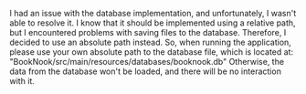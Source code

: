 I had an issue with the database implementation, and unfortunately, I wasn't able to resolve it.
I know that it should be implemented using a relative path, but I encountered problems with saving files to the database. Therefore, I decided to use an absolute path instead.
So, when running the application, please use your own absolute path to the database file, which is located at:
"BookNook/src/main/resources/databases/booknook.db"
Otherwise, the data from the database won't be loaded, and there will be no interaction with it.
